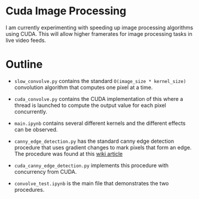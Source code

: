 # Cuda Image Processing 

I am currently experimenting with speeding up image processing algorithms using CUDA. This will allow higher framerates for 
image processing tasks in live video feeds. 

# Outline

* `slow_convolve.py` contains the standard `O(image_size * kernel_size)` convolution algorithm that computes one pixel at a time.  

* `cuda_convolve.py` contains the CUDA implementation of this where a thread is launched to compute the output value for each pixel 
concurrently. 

* `main.ipynb` contains several different kernels and the different effects can be observed. 

* `canny_edge_detection.py` has the standard canny edge detection procedure that uses gradient changes to mark pixels that form an edge. 
The procedure was found at this [wiki article](https://en.wikipedia.org/wiki/Canny_edge_detector#Process_of_Canny_edge_detection_algorithm)

* `cuda_canny_edge_detection.py` implements this procedure with concurrency from CUDA. 

* `convolve_test.ipynb` is the main file that demonstrates the two procedures. 
